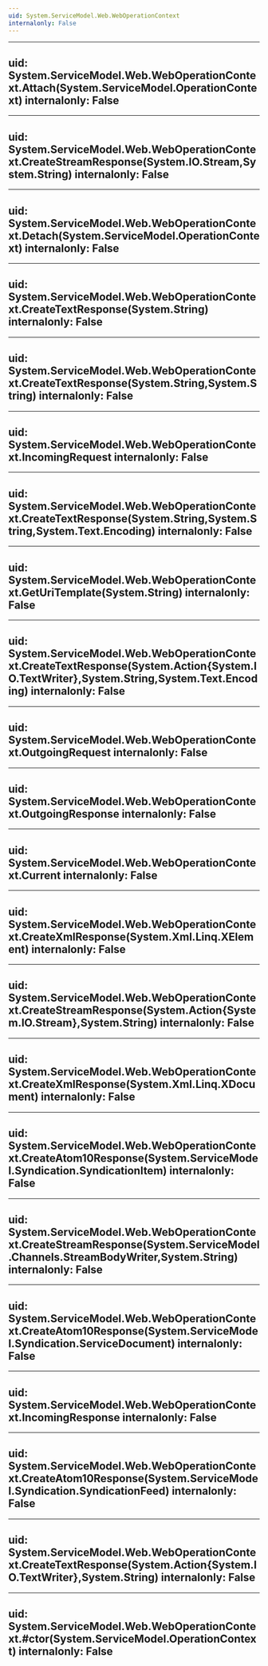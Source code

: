 ```yaml
---
uid: System.ServiceModel.Web.WebOperationContext
internalonly: False
---
```


---
uid: System.ServiceModel.Web.WebOperationContext.Attach(System.ServiceModel.OperationContext)
internalonly: False
---

---
uid: System.ServiceModel.Web.WebOperationContext.CreateStreamResponse(System.IO.Stream,System.String)
internalonly: False
---

---
uid: System.ServiceModel.Web.WebOperationContext.Detach(System.ServiceModel.OperationContext)
internalonly: False
---

---
uid: System.ServiceModel.Web.WebOperationContext.CreateTextResponse(System.String)
internalonly: False
---

---
uid: System.ServiceModel.Web.WebOperationContext.CreateTextResponse(System.String,System.String)
internalonly: False
---

---
uid: System.ServiceModel.Web.WebOperationContext.IncomingRequest
internalonly: False
---

---
uid: System.ServiceModel.Web.WebOperationContext.CreateTextResponse(System.String,System.String,System.Text.Encoding)
internalonly: False
---

---
uid: System.ServiceModel.Web.WebOperationContext.GetUriTemplate(System.String)
internalonly: False
---

---
uid: System.ServiceModel.Web.WebOperationContext.CreateTextResponse(System.Action{System.IO.TextWriter},System.String,System.Text.Encoding)
internalonly: False
---

---
uid: System.ServiceModel.Web.WebOperationContext.OutgoingRequest
internalonly: False
---

---
uid: System.ServiceModel.Web.WebOperationContext.OutgoingResponse
internalonly: False
---

---
uid: System.ServiceModel.Web.WebOperationContext.Current
internalonly: False
---

---
uid: System.ServiceModel.Web.WebOperationContext.CreateXmlResponse(System.Xml.Linq.XElement)
internalonly: False
---

---
uid: System.ServiceModel.Web.WebOperationContext.CreateStreamResponse(System.Action{System.IO.Stream},System.String)
internalonly: False
---

---
uid: System.ServiceModel.Web.WebOperationContext.CreateXmlResponse(System.Xml.Linq.XDocument)
internalonly: False
---

---
uid: System.ServiceModel.Web.WebOperationContext.CreateAtom10Response(System.ServiceModel.Syndication.SyndicationItem)
internalonly: False
---

---
uid: System.ServiceModel.Web.WebOperationContext.CreateStreamResponse(System.ServiceModel.Channels.StreamBodyWriter,System.String)
internalonly: False
---

---
uid: System.ServiceModel.Web.WebOperationContext.CreateAtom10Response(System.ServiceModel.Syndication.ServiceDocument)
internalonly: False
---

---
uid: System.ServiceModel.Web.WebOperationContext.IncomingResponse
internalonly: False
---

---
uid: System.ServiceModel.Web.WebOperationContext.CreateAtom10Response(System.ServiceModel.Syndication.SyndicationFeed)
internalonly: False
---

---
uid: System.ServiceModel.Web.WebOperationContext.CreateTextResponse(System.Action{System.IO.TextWriter},System.String)
internalonly: False
---

---
uid: System.ServiceModel.Web.WebOperationContext.#ctor(System.ServiceModel.OperationContext)
internalonly: False
---
